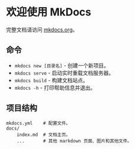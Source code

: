 # 欢迎使用 MkDocs

完整文档请访问 [mkdocs.org](https://www.mkdocs.org)。

## 命令

* `mkdocs new [目录名]` - 创建一个新项目。
* `mkdocs serve` - 启动实时重载文档服务器。
* `mkdocs build` - 构建文档站点。
* `mkdocs -h` - 打印帮助信息并退出。

## 项目结构

    mkdocs.yml    # 配置文件。
    docs/
        index.md  # 文档主页。
        ...       # 其他 markdown 页面、图片和其他文件。
